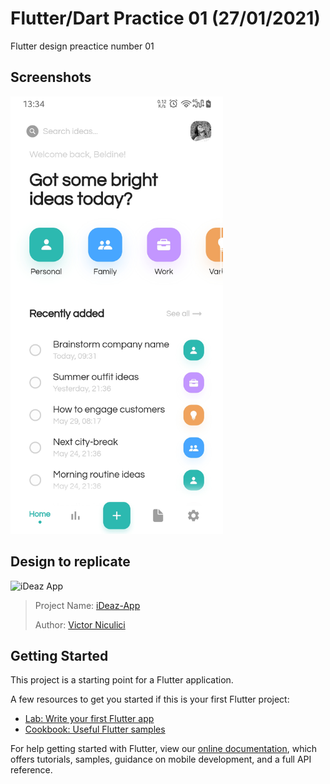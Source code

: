 # Flutter/Dart Practice 01 (27/01/2021)

Flutter design preactice number 01

## Screenshots

<img src="Screenshot_20210128-133405.jpg" height=700px />

## Design to replicate

![iDeaz App](https://cdn.dribbble.com/users/1553195/screenshots/11978026/media/242d5671c867aa800d3e5c8c9ad2ba2a.jpg)

> Project Name: [iDeaz-App](https://dribbble.com/shots/11978026-iDeaz-App)
>
> Author: [Victor Niculici](https://dribbble.com/victorniculici)

## Getting Started

This project is a starting point for a Flutter application.

A few resources to get you started if this is your first Flutter project:

- [Lab: Write your first Flutter app](https://flutter.dev/docs/get-started/codelab)
- [Cookbook: Useful Flutter samples](https://flutter.dev/docs/cookbook)

For help getting started with Flutter, view our
[online documentation](https://flutter.dev/docs), which offers tutorials,
samples, guidance on mobile development, and a full API reference.
